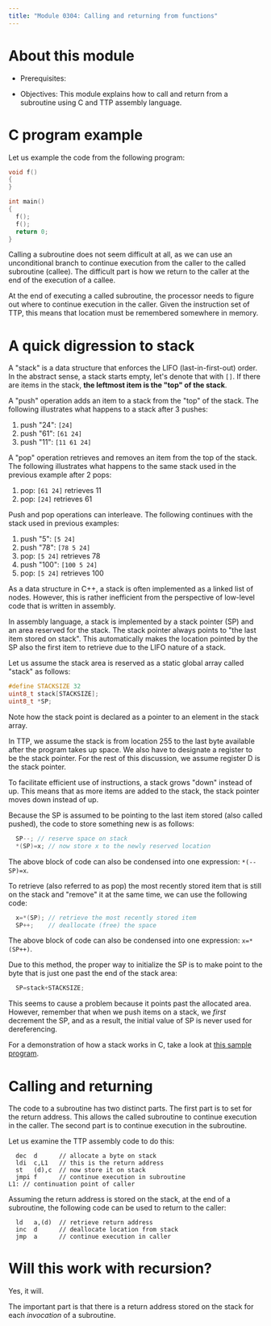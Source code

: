 ```yaml
---
title: "Module 0304: Calling and returning from functions"
---
```


# About this module

-   Prerequisites:

-   Objectives: This module explains how to call and return from a
    subroutine using C and TTP assembly language.

# C program example

Let us example the code from the following program:

```c
void f()
{
}

int main()
{
  f();
  f();
  return 0;
}
```

Calling a subroutine does not seem difficult at all, as we can use an
unconditional branch to continue execution from the caller to the called
subroutine (callee). The difficult part is how we return to the caller
at the end of the execution of a callee.

At the end of executing a called subroutine, the processor needs to
figure out where to continue execution in the caller. Given the
instruction set of TTP, this means that location must be remembered
somewhere in memory.

# A quick digression to stack

A "stack" is a data structure that enforces the LIFO (last-in-first-out)
order. In the abstract sense, a stack starts empty, let's denote that with `[]`. If there are items in the stack, **the leftmost item is the "top" of the stack**.

A "push" operation adds an item to a stack from the "top" of the stack. The following illustrates what happens to a stack after 3 pushes:

1.  push "24": `[24]`
2.  push "61": `[61 24]`
3.  push "11": `[11 61 24]`

A "pop" operation retrieves and removes an item from the top of the stack. The following illustrates what happens to the same stack used in the previous example after 2 pops:

1.  pop: `[61 24]` retrieves 11
2.  pop: `[24]` retrieves 61

Push and pop operations can interleave. The following continues with the stack used in previous examples:

1.  push "5": `[5 24]`
2.  push "78": `[78 5 24]`
3.  pop: `[5 24]` retrieves 78
4.  push "100": `[100 5 24]`
5.  pop: `[5 24]` retrieves 100

As a data structure in C++, a stack is often implemented as a
linked list of nodes. However, this is rather inefficient from the
perspective of low-level code that is written in assembly.

In assembly language, a stack is implemented by a stack pointer (SP) and
an area reserved for the stack. The stack pointer always points to "the
last item stored on stack". This automatically makes the location
pointed by the SP also the first item to retrieve due to the LIFO nature
of a stack.

Let us assume the stack area is reserved as a static global array called
"stack" as follows:

```c
#define STACKSIZE 32
uint8_t stack[STACKSIZE];
uint8_t *SP;
```

Note how the stack point is declared as a pointer to an element in the
stack array.

In TTP, we assume the stack is from location 255 to the last byte
available after the program takes up space. We also have to designate a
register to be the stack pointer. For the rest of this discussion, we
assume register D is the stack pointer.

To facilitate efficient use of instructions, a stack grows "down"
instead of up. This means that as more items are added to the stack, the
stack pointer moves down instead of up.

Because the SP is assumed to be pointing to the last item stored (also
called pushed), the code to store something new is as follows:

```c
  SP--; // reserve space on stack
  *(SP)=x; // now store x to the newly reserved location
```

The above block of code can also be condensed into one expression: `*(--SP)=x`.

To retrieve (also referred to as pop) the most recently stored item that
is still on the stack and "remove" it at the same time, we can use the
following code:

```c
  x=*(SP); // retrieve the most recently stored item
  SP++;    // deallocate (free) the space
```

The above block of code can also be condensed into one expression: `x=*(SP++)`.

Due to this method, the proper way to initialize the SP is to make
point to the byte that is just one past the end of the stack area:

```c
  SP=stack+STACKSIZE;
```

This seems to cause a problem because it points past the allocated
area. However, remember that when we push items on a stack, we *first*
decrement the SP, and as a result, the initial value of SP is never used
for dereferencing.

For a demonstration of how a stack works in C, take a look at [this sample program](https://onlinegdb.com/qXosH1QmN).

# Calling and returning

The code to a subroutine has two distinct parts. The first part is to
set for the return address. This allows the called subroutine to
continue execution in the caller. The second part is to continue
execution in the subroutine.

Let us examine the TTP assembly code to do this:

```
  dec  d      // allocate a byte on stack
  ldi  c,L1   // this is the return address
  st   (d),c  // now store it on stack
  jmpi f      // continue execution in subroutine
L1: // continuation point of caller
```

Assuming the return address is stored on the stack, at the end of a
subroutine, the following code can be used to return to the caller:

```
  ld   a,(d)  // retrieve return address
  inc  d      // deallocate location from stack
  jmp  a      // continue execution in caller
```

# Will this work with recursion?

Yes, it will.

The important part is that there is a return address stored on the stack for
each *invocation* of a subroutine.
